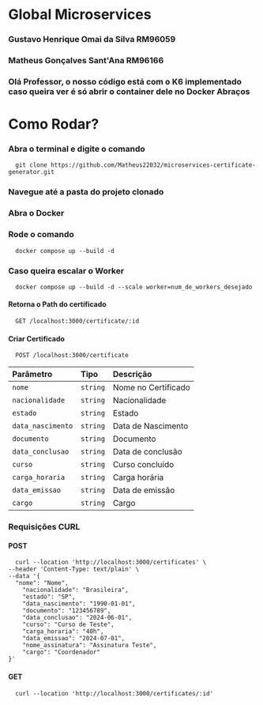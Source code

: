 # Global Microservices
### Gustavo Henrique Omai da Silva RM96059
### Matheus Gonçalves Sant'Ana RM96166

### Olá Professor, o nosso código está com o K6 implementado caso queira ver é só abrir o container dele no Docker Abraços 

# Como Rodar?

### Abra o terminal e digite o comando

```
  git clone https://github.com/Matheus22032/microservices-certificate-generator.git
```

### Navegue até a pasta do projeto clonado

### Abra o Docker


### Rode o comando

```
  docker compose up --build -d
```

### Caso queira escalar o Worker


```
  docker compose up --build -d --scale worker=num_de_workers_desejado
```

#### Retorna o Path do certificado

```http
  GET /localhost:3000/certificate/:id

```





#### Criar Certificado

```http
  POST /localhost:3000/certificate
```

| Parâmetro   | Tipo       | Descrição                                   |
| :---------- | :--------- | :------------------------------------------ |
| `nome`      | `string` |  Nome no Certificado
| `nacionalidade`      | `string` |  Nacionalidade
| `estado`      | `string` |  Estado
| `data_nascimento`      | `string` |  Data de Nascimento
| `documento`      | `string` | Documento
| `data_conclusao`      | `string` | Data de conclusão
| `curso`      | `string` |  Curso concluído
| `carga_horaria`      | `string` |  Carga horária
| `data_emissao`      | `string` |  Data de emissão
| `cargo`      | `string` |  Cargo



### Requisições CURL

#### POST

```curl
  curl --location 'http://localhost:3000/certificates' \
--header 'Content-Type: text/plain' \
--data '{ 
  "nome": "Nome",
    "nacionalidade": "Brasileira",
    "estado": "SP",
    "data_nascimento": "1990-01-01",
    "documento": "123456789",
    "data_conclusao": "2024-06-01",
    "curso": "Curso de Teste",
    "carga_horaria": "40h",
    "data_emissao": "2024-07-01",
    "nome_assinatura": "Assinatura Teste",
    "cargo": "Coordenador"
}'
```

#### GET

```curl
  curl --location 'http://localhost:3000/certificates/:id'
```
